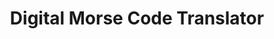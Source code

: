 ---
layout: project
type: project
image: images/FPGA.JPG
title: Digital Morse Code Translator
permalink: MorseCodeTranslator
# All dates must be YYYY-MM-DD format!
date:
labels:
  - Verilog
  - FPGA
  - Digital Hardware Design
  - Computer Architecture

summary:  Designed, implemented in Verilog, simulated, and tested a digital Morse code to ASCII translator on an FPGA.
---